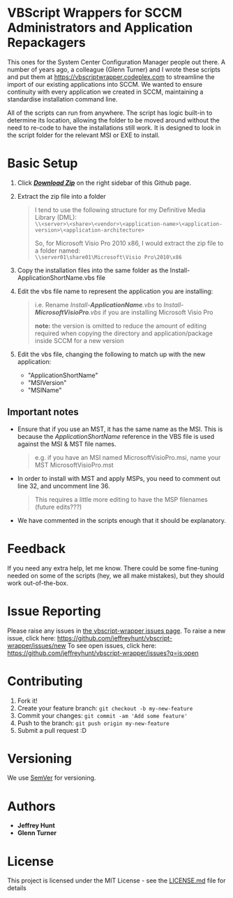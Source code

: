 # VBScript Wrappers for SCCM Administrators and Application Repackagers

This ones for the System Center Configuration Manager people out there. A number of years ago, a colleague (Glenn Turner) and I wrote these scripts and put them at <https://vbscriptwrapper.codeplex.com> to streamline the import of our existing applications into SCCM. We wanted to ensure continuity with every application we created in SCCM, maintaining a standardise installation command line.

All of the scripts can run from anywhere. The script has logic built-in to determine its location, allowing the folder to be moved around without the need to re-code to have the installations still work. It is designed to look in the script folder for  the relevant MSI or EXE to install.

# Basic Setup
1. Click ***[Download Zip](https://github.com/jeffreyhunt/vbscript-wrapper/archive/master.zip)*** on the right sidebar of this Github page.
1. Extract the zip file into a folder

	  > I tend to use the following structure for my Definitive Media Library (DML):  
	  > `\\<server>\<share>\<vendor>\<application-name>\<application-version>\<application-architecture>` 
	  >  
	  > So, for Microsoft Visio Pro 2010 x86, I would extract the zip file to a folder named:  
	  > `\\server01\share01\Microsoft\Visio Pro\2010\x86`  
  
1. Copy the installation files into the same folder as the Install-ApplicationShortName.vbs file
1. Edit the vbs file name to represent the application you are installing:  

	> i.e. Rename _Install-**ApplicationName**.vbs_ to _Install-**MicrosoftVisioPro**.vbs_ if you are installing Microsoft Visio Pro  
	>
	> **note:** the version is omitted to reduce the amount of editing required when copying the directory and application/package inside SCCM for a new version
  
1. Edit the vbs file, changing the following to match up with the new application:
	* "ApplicationShortName"
	* "MSIVersion"
	* "MSIName"

## Important notes
* Ensure that if you use an MST, it has the same name as the MSI. This is because the _ApplicationShortName_ reference in the VBS file is used against the MSI & MST file names.
	> e.g. if you have an MSI named MicrosoftVisioPro.msi, name your MST MicrosoftVisioPro.mst

* In order to install with MST and apply MSPs, you need to comment out line 32, and uncomment line 36.  
	> This requires a little more editing to have the MSP filenames (future edits???)

* We have commented in the scripts enough that it should be explanatory.

# Feedback
If you need any extra help, let me know. There could be some fine-tuning needed on some of the scripts (hey, we all make mistakes), but they should work out-of-the-box.

# Issue Reporting
Please raise any issues in [the vbscript-wrapper issues page](https://github.com/jeffreyhunt/vbscript-wrapper/issues).
To raise a new issue, click here: <https://github.com/jeffreyhunt/vbscript-wrapper/issues/new>
To see open issues, click here: <https://github.com/jeffreyhunt/vbscript-wrapper/issues?q=is:open>

# Contributing

1. Fork it!
1. Create your feature branch: `git checkout -b my-new-feature`
1. Commit your changes: `git commit -am 'Add some feature'`
1. Push to the branch: `git push origin my-new-feature`
1. Submit a pull request :D

# Versioning

We use [SemVer](http://semver.org/) for versioning.

# Authors

* **Jeffrey Hunt**
* **Glenn Turner**

# License

This project is licensed under the MIT License - see the [LICENSE.md](LICENSE.md) file for details
